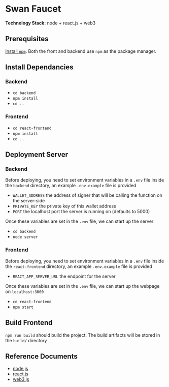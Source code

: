 # Swan Faucet

**Technology Stack:** node + react.js + web3

## Prerequisites

[Install `npm`](https://nodejs.org/en/download/). Both the front and backend use `npm` as the package manager.

## Install Dependancies

### Backend

- `cd backend`
- `npm install`
- `cd ..`

### Frontend

- `cd react-frontend`
- `npm install`
- `cd ..`

## Deployment Server

### Backend

Before deploying, you need to set environment variables in a `.env` file inside the `backend` directory, an example `.env.example` file is provided

- `WALLET_ADDRESS` the address of signer that will be calling the function on the server-side
- `PRIVATE_KEY` the private key of this wallet address
- `PORT` the localhost port the server is running on (defaults to 5000)

Once these variables are set in the `.env` file, we can start up the server

- `cd backend`
- `node server`

### Frontend

Before deploying, you need to set environment variables in a `.env` file inside the `react-frontend` directory, an example `.env.example` file is provided

- `REACT_APP_SERVER_URL` the endpoint for the server

Once these variables are set in the `.env` file, we can start up the webpage on `localhost:3000`

- `cd react-frontend`
- `npm start`

## Build Frontend

`npm run build` should build the project. The build artifacts will be stored in the `build/` directory

## Reference Documents

- [node.js](https://nodejs.org/en/docs/)
- [react.js](https://reactjs.org/)
- [web3.js](https://web3js.readthedocs.io/en/v1.5.2/)

